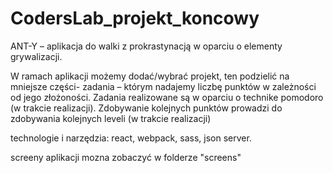 # CodersLab_projekt_koncowy
ANT-Y   – aplikacja do walki z prokrastynacją w oparciu o elementy grywalizacji.

W ramach aplikacji możemy dodać/wybrać projekt, ten podzielić na mniejsze części- zadania – którym nadajemy liczbę punktów w zależności od jego złożoności. Zadania realizowane są w oparciu o technike pomodoro (w trakcie realizacji). Zdobywanie kolejnych punktów prowadzi do zdobywania kolejnych leveli (w trakcie realizacji)

technologie i narzędzia: react, webpack, sass, json server.

screeny aplikacji mozna zobaczyć w folderze "screens"
